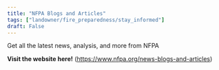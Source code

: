 ```yaml
---
title: "NFPA Blogs and Articles"
tags: ["landowner/fire_preparedness/stay_informed"]
draft: False
---
```


Get all the latest news, analysis, and more from NFPA

**Visit the website here!** (https://www.nfpa.org/news-blogs-and-articles)


